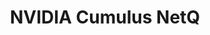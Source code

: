 ---
title: NVIDIA Cumulus NetQ
layout: pdf
product: Cumulus NetQ
type: pdf
bookhidden: true
version: "4.1"
imgData: cumulus-netq
siteSlug: cumulus-netq
pdfhidden: true
draft: true
---